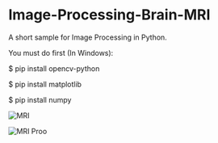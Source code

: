 # Image-Processing-Brain-MRI

A short sample for Image Processing in Python.

You must do first (In Windows):

$ pip install opencv-python

$ pip install matplotlib

$ pip install numpy

![MRI](https://user-images.githubusercontent.com/74653444/120916623-e6e8c600-c6bf-11eb-9700-2941a9bfc391.png)



![MRI Proo](https://user-images.githubusercontent.com/74653444/120916684-34fdc980-c6c0-11eb-9697-8664d2265c1b.png)


